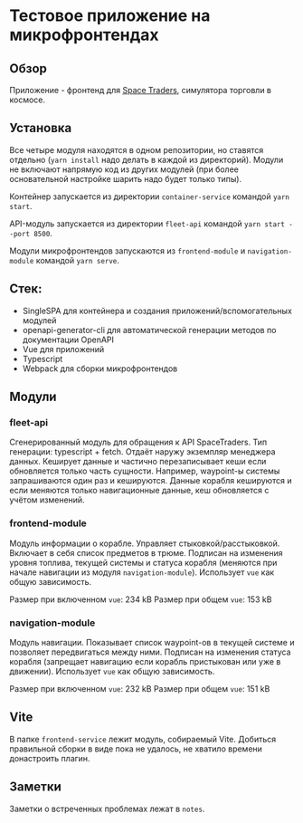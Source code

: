 # Тестовое приложение на микрофронтендах

## Обзор

Приложение - фронтенд для [Space Traders](https://docs.spacetraders.io/quickstart/purchase-ship), симулятора торговли в космосе.

## Установка

Все четыре модуля находятся в одном репозитории, но ставятся отдельно (`yarn install` надо делать в каждой из директорий). Модули не включают напрямую код из других модулей (при более основательной настройке шарить надо будет только типы).

Контейнер запускается из директории `container-service` командой `yarn start`.

API-модуль запускается из директории `fleet-api` командой `yarn start --port 8500`.

Модули микрофронтендов запускаются из `frontend-module` и `navigation-module` командой `yarn serve`.

## Стек:

- SingleSPA для контейнера и создания приложений/вспомогательных модулей
- openapi-generator-cli для автоматической генерации методов по документации OpenAPI
- Vue для приложений
- Typescript
- Webpack для сборки микрофронтендов

## Модули

### fleet-api

Сгенерированный модуль для обращения к API SpaceTraders. Тип генерации: typescript + fetch. Отдаёт наружу экземпляр менеджера данных. Кеширует данные и частично перезаписывает кеши если обновляется только часть сущности. Например, waypoint-ы системы запрашиваются один раз и кешируются. Данные корабля кешируются и если меняются только навигационные данные, кеш обновляется с учётом изменений.

### frontend-module

Модуль информации о корабле. Управляет стыковкой/расстыковкой. Включает в себя список предметов в трюме. Подписан на изменения уровня топлива, текущей системы и статуса корабля (меняются при начале навигации из модуля `navigation-module`). Использует `vue` как общую зависимость.

Размер при включенном `vue`: 234 kB
Размер при общем `vue`: 153 kB

### navigation-module

Модуль навигации. Показывает список waypoint-ов в текущей системе и позволяет передвигаться между ними. Подписан на изменения статуса корабля (запрещает навигацию если корабль пристыкован или уже в движении). Использует `vue` как общую зависимость.

Размер при включенном `vue`: 232 kB
Размер при общем `vue`: 151 kB

## Vite

В папке `frontend-service` лежит модуль, собираемый Vite. Добиться правильной сборки в виде пока не удалось, не хватило времени донастроить плагин.

## Заметки

Заметки о встреченных проблемах лежат в `notes`.